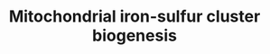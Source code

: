 ---
annotations:
- type: Pathway Ontology
  value: classic metabolic pathway
authors:
- ReactomeTeam
- Anwesha
- Ryanmiller
description: Iron-sulfur (Fe-S) proteins are localized in the cytosol, nucleus, and
  mitochondria of mammalian cells (reviewed in Stemmler et al. 2010, Rouault 2012,
  Bandyopadhyay et al. 2008, Lill 2009, Lill et al. 2012). Fe-S protein biogenesis
  in the mitochondrial matrix involves the iron-sulfur cluster (ISC) assembly machinery.
  Ferrous iron is transported across the inner mitochondrial membrane into the mitochondrial
  matrix by Mitoferrin-1 (SLC25A37) and Mitoferrin-2 (SLC25A28). (Mitoferrin-1 is
  enriched in erythroid cells while Mitoferrin-2 is ubiquitous.) Frataxin binds ferrous
  iron in the mitochondrial matrix. The cysteine desulfurase NFS1 in a subcomplex
  with ISD11 provides the sulfur by converting cyteine into alanine and forming a
  persulfide which is used for cluster formation on ISCU, the scaffold protein. Interaction
  between NFS1 and ISD11 is necessary for desulfurase activity. Frataxin binds to
  a complex containing NFS1, ISD11, and ISCU and is proposed to function as an iron
  donor to ISCU or as an allosteric switch that activates sulfur transfer and Fe-S
  cluster assembly (Tsai and Barondeau 2010). Cluster formation also involves the
  electron transfer chain ferredoxin reductase and ferredoxin. ISCU initially forms
  clusters containing 2 iron atoms and 2 sulfur atoms ([2Fe-2S] clusters). They are
  released by the function of HSP70-HSC20 chaperones and the monothiol glutaredoxin
  GLRX5 and used for assembly of [2Fe-2S] proteins. Assembly of larger clusters such
  as [4Fe-4S] clusters may involve the function of ISCA1, ISCA2, and IBA57. The clusters
  are transferred to apo-enzymes such as the respiratory complexes, aconitase, and
  lipoate synthase through dedicated targeting factors such as IND1, NFU1, and BOLA3.  View
  original pathway at [http://www.reactome.org/PathwayBrowser/#DIAGRAM=1362409 Reactome].
last-edited: 2021-01-25
organisms:
- Homo sapiens
redirect_from:
- /index.php/Pathway:WP2702
- /instance/WP2702
schema-jsonld:
- '@context': https://schema.org/
  '@id': https://wikipathways.github.io/pathways/WP2702.html
  '@type': Dataset
  creator:
    '@type': Organization
    name: WikiPathways
  description: Iron-sulfur (Fe-S) proteins are localized in the cytosol, nucleus,
    and mitochondria of mammalian cells (reviewed in Stemmler et al. 2010, Rouault
    2012, Bandyopadhyay et al. 2008, Lill 2009, Lill et al. 2012). Fe-S protein biogenesis
    in the mitochondrial matrix involves the iron-sulfur cluster (ISC) assembly machinery.
    Ferrous iron is transported across the inner mitochondrial membrane into the mitochondrial
    matrix by Mitoferrin-1 (SLC25A37) and Mitoferrin-2 (SLC25A28). (Mitoferrin-1 is
    enriched in erythroid cells while Mitoferrin-2 is ubiquitous.) Frataxin binds
    ferrous iron in the mitochondrial matrix. The cysteine desulfurase NFS1 in a subcomplex
    with ISD11 provides the sulfur by converting cyteine into alanine and forming
    a persulfide which is used for cluster formation on ISCU, the scaffold protein.
    Interaction between NFS1 and ISD11 is necessary for desulfurase activity. Frataxin
    binds to a complex containing NFS1, ISD11, and ISCU and is proposed to function
    as an iron donor to ISCU or as an allosteric switch that activates sulfur transfer
    and Fe-S cluster assembly (Tsai and Barondeau 2010). Cluster formation also involves
    the electron transfer chain ferredoxin reductase and ferredoxin. ISCU initially
    forms clusters containing 2 iron atoms and 2 sulfur atoms ([2Fe-2S] clusters).
    They are released by the function of HSP70-HSC20 chaperones and the monothiol
    glutaredoxin GLRX5 and used for assembly of [2Fe-2S] proteins. Assembly of larger
    clusters such as [4Fe-4S] clusters may involve the function of ISCA1, ISCA2, and
    IBA57. The clusters are transferred to apo-enzymes such as the respiratory complexes,
    aconitase, and lipoate synthase through dedicated targeting factors such as IND1,
    NFU1, and BOLA3.  View original pathway at [http://www.reactome.org/PathwayBrowser/#DIAGRAM=1362409
    Reactome].
  keywords:
  - 'FDX2 '
  - 'FAD '
  - L-Cys
  - FDX1,FDX2 (reduced)
  - Fe2+
  - 'SLC25A28 '
  - GLRX5
  - 'LYRM4 '
  - '(2Fe-2S)2+ '
  - ISCA1:ISCA2:4Fe-4S
  - HSCB
  - NADP+
  - FXN:ISD11:NFS1:ISCU
  - 'GLRX5 '
  - NADPH
  - 'ISCA2 '
  - ISCA1:ISCA2
  - 'FADH2 '
  - 'Fe2+ '
  - 'FDX1 '
  - 'ISCA1 '
  - H+
  - 'FDXR '
  - '(2Fe-2S)(1+) '
  - FDXR:FAD
  - '2Fe-2S cluster '
  - L-Ala
  - 'SLC25A37 '
  - FDXR:FADH2
  - FDX1,FDX2 (oxidized)
  - Mitoferrin1,2
  - 'ISCU-1 '
  - Iron:FXN:NFS1:ISD11:ISCU
  - '4Fe-4S cluster '
  - FXN:NFS1:ISD11:ISCU:2Fe-2S Cluster
  - '2'
  - GLRX5:2Fe-2S
  - 'FXN(81-210) '
  - 'PXLP-K258-NFS1-1 '
  license: CC0
  name: Mitochondrial iron-sulfur cluster biogenesis
seo: CreativeWork
title: Mitochondrial iron-sulfur cluster biogenesis
wpid: WP2702
---